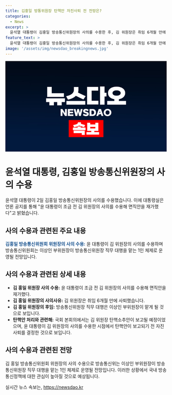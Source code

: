 ```yaml
---
title: 김홍일 방통위원장 탄핵안 자진사퇴 전 전망은?
categories:
  - News
excerpt: >
  윤석열 대통령이 김홍일 방송통신위원장의 사의를 수용한 후, 김 위원장은 취임 6개월 만에 사퇴했다. 탄핵안이 보고되면 최장 180일까지 위원장의 업무가 정지돼 방통위가 멈추게 되는데, 이로 인해 김 위원장은 탄핵안이 보고되기 전 자진 사퇴를 결정한 것으로 보인다. 윤 대통령이 김 위원장의 사의를 수용하여 방통위는 이상인 부위원장이 방통위원장 직무 대행을 맡는 1인 체제로 운영될 전망이다.
feature_text: >
  윤석열 대통령이 김홍일 방송통신위원장의 사의를 수용한 후, 김 위원장은 취임 6개월 만에 사퇴했다. 탄핵안이 보고되면 최장 180일까지 위원장의 업무가 정지돼 방통위가 멈추게 되는데, 이로 인해 김 위원장은 탄핵안이 보고되기 전 자진 사퇴를 결정한 것으로 보인다. 윤 대통령이 김 위원장의 사의를 수용하여 방통위는 이상인 부위원장이 방통위원장 직무 대행을 맡는 1인 체제로 운영될 전망이다.
image: '/assets/img/newsdao_breakingnews.jpg'
---
```


<p><img src="/assets/img/newsdao_breakingnews.jpg" alt="ranknews 속보" /></p>

<h1>윤석열 대통령, 김홍일 방송통신위원장의 사의 수용</h1>

<p data-ke-size="size16">윤석열 대통령이 2일 김홍일 방송통신위원장의 사의를 수용했습니다. 이에 대통령실은 언론 공지를 통해 "윤 대통령이 조금 전 김 위원장의 사의를 수용해 면직안을 재가했다"고 밝혔습니다.</p>

<h2 data-ke-size="size26">사의 수용과 관련된 주요 내용</h2>

<p data-ke-size="size16"><b><span style="color: #1a5490;">김홍일 방송통신위원회 위원장의 사의 수용:</span></b> 윤 대통령이 김 위원장의 사의를 수용하며 방송통신위원회는 이상인 부위원장이 방송통신위원장 직무 대행을 맡는 1인 체제로 운영될 전망입니다.</p>

<h2 data-ke-size="size26">사의 수용과 관련된 상세 내용</h2>

<ul>
<li><b>김 홍일 위원장 사의 수용:</b> 윤 대통령이 조금 전 김 위원장의 사의를 수용해 면직안을 재가했다.</li>
<li><b>김 홍일 위원장의 사의사유:</b> 김 위원장은 취임 6개월 만에 사퇴했습니다.</li>
<li><b>김 홍일 위원장의 후임:</b> 방송통신위원장 직무 대행은 이상인 부위원장이 맡게 될 것으로 보입니다.</li>
<li><b>탄핵안 처리와 관련해:</b> 국회 본회의에서는 김 위원장 탄핵소추안이 보고될 예정이었으며, 윤 대통령이 김 위원장의 사의를 수용한 시점에서 탄핵안이 보고되기 전 자진 사퇴를 결정한 것으로 보입니다.</li>
</ul>

<h2 data-ke-size="size26">사의 수용과 관련된 전망</h2>

<p data-ke-size="size16">김 홍일 방송통신위원회 위원장의 사의 수용으로 방송통신위는 이상인 부위원장이 방송통신위원장 직무 대행을 맡는 1인 체제로 운영될 전망입니다. 이러한 상황에서 국내 방송통신정책에 대한 관심이 높아질 것으로 예상됩니다.</p>
실시간 뉴스 속보는, <a href="https://newsdao.kr" rel="dofollow">https://newsdao.kr</a>


